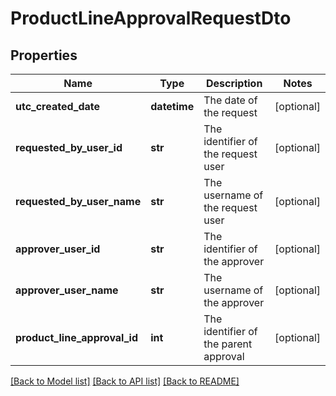 # ProductLineApprovalRequestDto

## Properties
Name | Type | Description | Notes
------------ | ------------- | ------------- | -------------
**utc_created_date** | **datetime** | The date of the request | [optional] 
**requested_by_user_id** | **str** | The identifier of the request user | [optional] 
**requested_by_user_name** | **str** | The username of the request user | [optional] 
**approver_user_id** | **str** | The identifier of the approver | [optional] 
**approver_user_name** | **str** | The username of the approver | [optional] 
**product_line_approval_id** | **int** | The identifier of the parent approval | [optional] 

[[Back to Model list]](../README.md#documentation-for-models) [[Back to API list]](../README.md#documentation-for-api-endpoints) [[Back to README]](../README.md)

